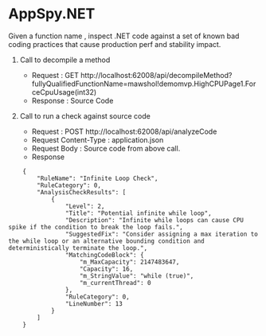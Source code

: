 
# AppSpy.NET
Given a function name , inspect .NET code against a set of known bad coding practices that cause production perf and stability impact.
1. Call to decompile a method

	+ Request : GET http://localhost:62008/api/decompileMethod?fullyQualifiedFunctionName=mawshol!demomvp.HighCPUPage1.ForceCpuUsage(int32)
    + Response : Source Code

2. Call to run a check against source code

	+ Request : POST http://localhost:62008/api/analyzeCode
    + Request Content-Type : application.json
    + Request Body : Source code from above call.
    + Response
```
    {
        "RuleName": "Infinite Loop Check",
        "RuleCategory": 0,
        "AnalysisCheckResults": [
            {
                "Level": 2,
                "Title": "Potential infinite while loop",
                "Description": "Infinite while loops can cause CPU spike if the condition to break the loop fails.",
                "SuggestedFix": "Consider assigning a max iteration to the while loop or an alternative bounding condition and deterministically terminate the loop.",
                "MatchingCodeBlock": {
                    "m_MaxCapacity": 2147483647,
                    "Capacity": 16,
                    "m_StringValue": "while (true)",
                    "m_currentThread": 0
                },
                "RuleCategory": 0,
                "LineNumber": 13
            }
        ]
    }
```
